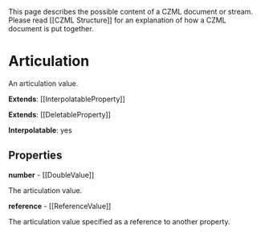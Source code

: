 This page describes the possible content of a CZML document or stream. Please read [[CZML Structure]] for an explanation of how a CZML document is put together.

# Articulation

An articulation value.

**Extends**: [[InterpolatableProperty]]

**Extends**: [[DeletableProperty]]

**Interpolatable**: yes

## Properties

**number** - [[DoubleValue]]

The articulation value.


**reference** - [[ReferenceValue]]

The articulation value specified as a reference to another property.


